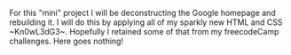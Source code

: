 For this "mini" project I will be deconstructing the Google homepage and rebuilding it. I will do this by applying all of my sparkly new HTML and CSS ~Kn0wL3dG3~. Hopefully I retained some of that from my freecodeCamp challenges. Here goes nothing!